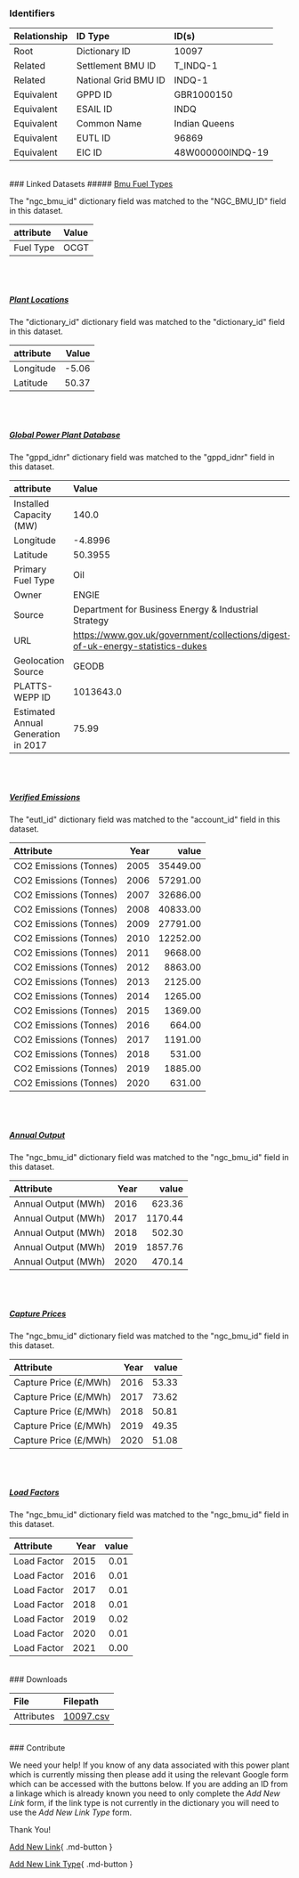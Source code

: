 ### Identifiers

| Relationship   | ID Type              | ID(s)            |
|:---------------|:---------------------|:-----------------|
| Root           | Dictionary ID        | 10097            |
| Related        | Settlement BMU ID    | T_INDQ-1         |
| Related        | National Grid BMU ID | INDQ-1           |
| Equivalent     | GPPD ID              | GBR1000150       |
| Equivalent     | ESAIL ID             | INDQ             |
| Equivalent     | Common Name          | Indian Queens    |
| Equivalent     | EUTL ID              | 96869            |
| Equivalent     | EIC ID               | 48W000000INDQ-19 |

<br>
### Linked Datasets
##### <a href="https://osuked.github.io/Power-Station-Dictionary/datasets/bmu-fuel-types">Bmu Fuel Types</a>



The "ngc_bmu_id" dictionary field was matched to the "NGC_BMU_ID" field in this dataset.

| attribute   | Value   |
|:------------|:--------|
| Fuel Type   | OCGT    |

<br><br>
##### <a href="https://osuked.github.io/Power-Station-Dictionary/datasets/plant-locations">Plant Locations</a>



The "dictionary_id" dictionary field was matched to the "dictionary_id" field in this dataset.

| attribute   |   Value |
|:------------|--------:|
| Longitude   |   -5.06 |
| Latitude    |   50.37 |

<br><br>
##### <a href="https://osuked.github.io/Power-Station-Dictionary/datasets/global-power-plant-database">Global Power Plant Database</a>



The "gppd_idnr" dictionary field was matched to the "gppd_idnr" field in this dataset.

| attribute                           | Value                                                                          |
|:------------------------------------|:-------------------------------------------------------------------------------|
| Installed Capacity (MW)             | 140.0                                                                          |
| Longitude                           | -4.8996                                                                        |
| Latitude                            | 50.3955                                                                        |
| Primary Fuel Type                   | Oil                                                                            |
| Owner                               | ENGIE                                                                          |
| Source                              | Department for Business Energy & Industrial Strategy                           |
| URL                                 | https://www.gov.uk/government/collections/digest-of-uk-energy-statistics-dukes |
| Geolocation Source                  | GEODB                                                                          |
| PLATTS-WEPP ID                      | 1013643.0                                                                      |
| Estimated Annual Generation in 2017 | 75.99                                                                          |

<br><br>
##### <a href="https://osuked.github.io/Power-Station-Dictionary/datasets/verified-emissions">Verified Emissions</a>



The "eutl_id" dictionary field was matched to the "account_id" field in this dataset.

| Attribute              |   Year |    value |
|:-----------------------|-------:|---------:|
| CO2 Emissions (Tonnes) |   2005 | 35449.00 |
| CO2 Emissions (Tonnes) |   2006 | 57291.00 |
| CO2 Emissions (Tonnes) |   2007 | 32686.00 |
| CO2 Emissions (Tonnes) |   2008 | 40833.00 |
| CO2 Emissions (Tonnes) |   2009 | 27791.00 |
| CO2 Emissions (Tonnes) |   2010 | 12252.00 |
| CO2 Emissions (Tonnes) |   2011 |  9668.00 |
| CO2 Emissions (Tonnes) |   2012 |  8863.00 |
| CO2 Emissions (Tonnes) |   2013 |  2125.00 |
| CO2 Emissions (Tonnes) |   2014 |  1265.00 |
| CO2 Emissions (Tonnes) |   2015 |  1369.00 |
| CO2 Emissions (Tonnes) |   2016 |   664.00 |
| CO2 Emissions (Tonnes) |   2017 |  1191.00 |
| CO2 Emissions (Tonnes) |   2018 |   531.00 |
| CO2 Emissions (Tonnes) |   2019 |  1885.00 |
| CO2 Emissions (Tonnes) |   2020 |   631.00 |

<br><br>
##### <a href="https://osuked.github.io/Power-Station-Dictionary/datasets/annual-output">Annual Output</a>



The "ngc_bmu_id" dictionary field was matched to the "ngc_bmu_id" field in this dataset.

| Attribute           |   Year |   value |
|:--------------------|-------:|--------:|
| Annual Output (MWh) |   2016 |  623.36 |
| Annual Output (MWh) |   2017 | 1170.44 |
| Annual Output (MWh) |   2018 |  502.30 |
| Annual Output (MWh) |   2019 | 1857.76 |
| Annual Output (MWh) |   2020 |  470.14 |

<br><br>
##### <a href="https://osuked.github.io/Power-Station-Dictionary/datasets/capture-prices">Capture Prices</a>



The "ngc_bmu_id" dictionary field was matched to the "ngc_bmu_id" field in this dataset.

| Attribute             |   Year |   value |
|:----------------------|-------:|--------:|
| Capture Price (£/MWh) |   2016 |   53.33 |
| Capture Price (£/MWh) |   2017 |   73.62 |
| Capture Price (£/MWh) |   2018 |   50.81 |
| Capture Price (£/MWh) |   2019 |   49.35 |
| Capture Price (£/MWh) |   2020 |   51.08 |

<br><br>
##### <a href="https://osuked.github.io/Power-Station-Dictionary/datasets/load-factors">Load Factors</a>



The "ngc_bmu_id" dictionary field was matched to the "ngc_bmu_id" field in this dataset.

| Attribute   |   Year |   value |
|:------------|-------:|--------:|
| Load Factor |   2015 |    0.01 |
| Load Factor |   2016 |    0.01 |
| Load Factor |   2017 |    0.01 |
| Load Factor |   2018 |    0.01 |
| Load Factor |   2019 |    0.02 |
| Load Factor |   2020 |    0.01 |
| Load Factor |   2021 |    0.00 |


<br>
### Downloads


| File       | Filepath                                                                              |
|:-----------|:--------------------------------------------------------------------------------------|
| Attributes | [10097.csv](https://osuked.github.io/Power-Station-Dictionary/object_attrs/10097.csv) |


<br>
### Contribute

We need your help! If you know of any data associated with this power plant which is currently missing then please add it using the relevant Google form which can be accessed with the buttons below.  If you are adding an ID from a linkage which is already known you need to only complete the *Add New Link* form, if the link type is not currently in the dictionary you will need to use the *Add New Link Type* form.

Thank You!

[Add New Link](https://docs.google.com/forms/d/e/1FAIpQLSc5jRsQ7NgiLLXbwo9PUdwTQyuqbRwThltG56-o6NVSe7E_nw/viewform?usp=pp_url&entry.251912331=10097){ .md-button }

[Add New Link Type](https://docs.google.com/forms/d/e/1FAIpQLSdQfLmfOR0Vw4Z7gDQAIhBbqIifd1RuSFPKmDQpROhOqjo7ew/viewform?usp=pp_url&entry.2141539628=10097){ .md-button }